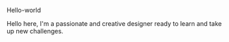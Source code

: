 Hello-world

Hello here, I'm a passionate and creative designer ready to learn and take up new challenges.
